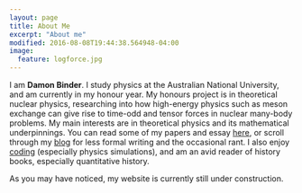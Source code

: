 ```yaml
---
layout: page
title: About Me
excerpt: "About me"
modified: 2016-08-08T19:44:38.564948-04:00
image:
  feature: logforce.jpg
---
```


I am **Damon Binder**. I study physics at the Australian National University, and am currently in my honour year. My honours project is in theoretical nuclear physics, researching into how high-energy physics such as meson exchange can give rise to time-odd and tensor forces in nuclear many-body problems. My main interests are in theoretical physics and its mathematical underpinnings. You can read some of my papers and essay [here](https://damonbinder.github.io/writing/), or scroll through my [blog](https://damonbinder.github.io/blog/) for less formal writing and the occasional rant. I also enjoy [coding](https://damonbinder.github.io/projects/) (especially physics simulations), and am an avid reader of history books, especially quantitative history.

As you may have noticed, my website is currently still under construction. 
